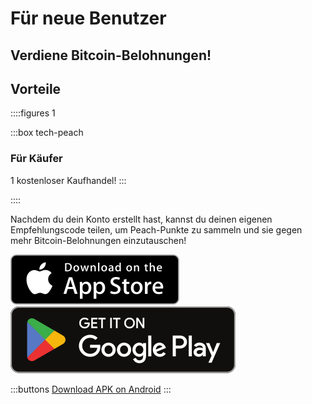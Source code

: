 # Für neue Benutzer

## Verdiene Bitcoin-Belohnungen!

## Vorteile

::::figures 1

:::box tech-peach

### Für Käufer

1 kostenloser Kaufhandel!
:::

::::

Nachdem du dein Konto erstellt hast, kannst du deinen eigenen Empfehlungscode teilen, um Peach-Punkte zu sammeln und sie gegen mehr Bitcoin-Belohnungen einzutauschen!

<div>
  <div class="md:flex items-center justify-center">
    <a href="https://testflight.apple.com/join/wfSPFEWG"><img class="h-180px md:h-90px" src="/img/home/download-on-the-app-store.svg" alt="Download Bitcoin app on the App Store without KYC verification"></a>
    <a class="md:ml-4" href="https://play.google.com/store/apps/details?id=com.peachbitcoin.peach.mainnet"><img class="h-180px md:h-90px" src="/img/home/get-it-on-google-play.svg" alt="Get Bitcoin app on Google Play store without ID verification"></a>
  </div>

:::buttons
[Download APK on Android](/apk/)
:::

</div>

